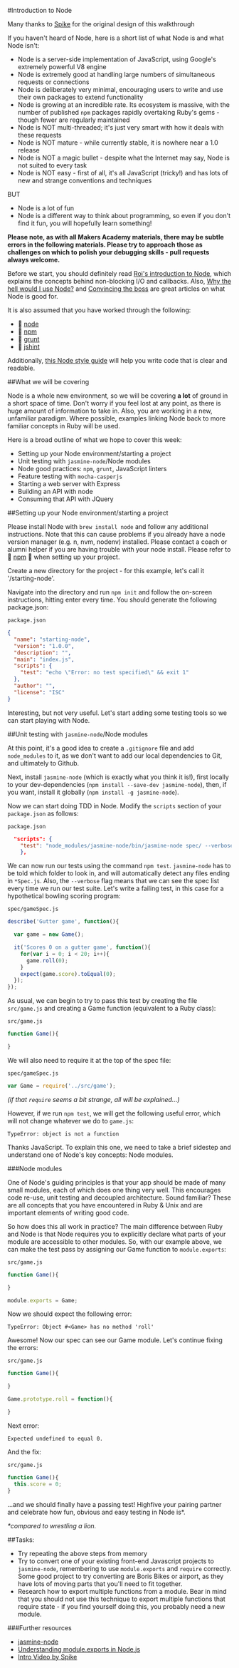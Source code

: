 #Introduction to Node

Many thanks to [Spike](http://github.com/Spike01) for the original design of this walkthrough

If you haven't heard of Node, here is a short list of what Node is and what Node isn't:

* Node is a server-side implementation of JavaScript, using Google's extremely powerful V8 engine  
* Node is extremely good at handling large numbers of simultaneous requests or connections  
* Node is deliberately very minimal, encouraging users to write and use their own packages to extend functionality  
* Node is growing at an incredible rate. Its ecosystem is massive, with the number of published `npm` packages rapidly overtaking Ruby's gems - though fewer are regularly maintained
* Node is NOT multi-threaded; it's just very smart with how it deals with these requests  
* Node is NOT mature - while currently stable, it is nowhere near a 1.0 release  
* Node is NOT a magic bullet - despite what the Internet may say, Node is not suited to every task  
* Node is NOT easy - first of all, it's all JavaScript (tricky!) and has lots of new and strange conventions and techniques  

BUT

* Node is a lot of fun  
* Node is a different way to think about programming, so even if you don't find it fun, you will hopefully learn something!  

**Please note, as with all Makers Academy materials, there may be subtle errors in the following materials. Please try to approach those as challenges on which to polish your debugging skills - pull requests always welcome.**

Before we start, you should definitely read [Roi's introduction to Node](https://github.com/makersacademy/course/blob/master/pills/node.md), which explains the concepts behind non-blocking I/O and callbacks. Also, [Why the hell would I use Node?](http://www.toptal.com/nodejs/why-the-hell-would-i-use-node-js) and [Convincing the boss](http://nodeguide.com/convincing_the_boss.html) are great articles on what Node is good for.

It is also assumed that you have worked through the following:
* :pill: [node](https://github.com/makersacademy/course/blob/master/pills/node.md)
* :pill: [npm](https://github.com/makersacademy/course/blob/master/pills/npm.md)
* :pill: [grunt](https://github.com/makersacademy/course/blob/master/pills/grunt.md)
* :pill: [jshint](https://github.com/makersacademy/course/blob/master/pills/jshint.md)

Additionally, [this Node style guide](https://github.com/felixge/node-style-guide) will help you write code that is clear and readable.

##What we will be covering

Node is a whole new environment, so we will be covering __a lot__ of ground in a short space of time. Don't worry if you feel lost at any point, as there is huge amount of information to take in. Also, you are working in a new, unfamiliar paradigm. Where possible, examples linking Node back to more familiar concepts in Ruby will be used.

Here is a broad outline of what we hope to cover this week:

* Setting up your Node environment/starting a project
* Unit testing with `jasmine-node`/Node modules
* Node good practices: `npm`, `grunt`, JavaScript linters
* Feature testing with `mocha-casperjs`
* Starting a web server with Express
* Building an API with node
* Consuming that API with JQuery

##Setting up your Node environment/starting a project

Please install Node with `brew install node` and follow any additional instructions.  Note that this can cause problems if you already have a node version manager (e.g. n, nvm, nodenv) installed.  Please contact a coach or alumni helper if you are having trouble with your node install. Please refer to :pill: [npm](https://github.com/makersacademy/course/blob/master/pills/npm.md) :pill: when setting up your project.



Create a new directory for the project - for this example, let's call it '/starting-node'. 

Navigate into the directory and run `npm init` and follow the on-screen instructions, hitting enter every time. You should generate the following package.json:  

`package.json`  
```json
{
  "name": "starting-node",
  "version": "1.0.0",
  "description": "",
  "main": "index.js",
  "scripts": {
    "test": "echo \"Error: no test specified\" && exit 1"
  },
  "author": "",
  "license": "ISC"
}
```

Interesting, but not very useful. Let's start adding some testing tools so we can start playing with Node.  

##Unit testing with `jasmine-node`/Node modules

At this point, it's a good idea to create a `.gitignore` file and add `node_modules` to it, as we don't want to add our local dependencies to Git, and ultimately to Github.

Next, install `jasmine-node` (which is exactly what you think it is!), first locally to your dev-dependencies (`npm install --save-dev jasmine-node`), then, if you want, install it globally (`npm install -g jasmine-node`).

Now we can start doing TDD in Node. Modify the `scripts` section of your `package.json` as follows:

`package.json`  
```json
  "scripts": {
    "test": "node_modules/jasmine-node/bin/jasmine-node spec/ --verbose"
    },
```

We can now run our tests using the command `npm test`. `jasmine-node` has to be told which folder to look in, and will automatically detect any files ending in `*Spec.js`. Also, the `--verbose` flag means that we can see the spec list every time we run our test suite. Let's write a failing test, in this case for a hypothetical bowling scoring program:

`spec/gameSpec.js`
```javascript
describe('Gutter game', function(){

  var game = new Game();

  it('Scores 0 on a gutter game', function(){
    for(var i = 0; i < 20; i++){
      game.roll(0);
    }
    expect(game.score).toEqual(0);
  });
});
```

As usual, we can begin to try to pass this test by creating the file `src/game.js` and creating a Game function (equivalent to a Ruby class):

`src/game.js`
```javascript
function Game(){

}
```

We will also need to require it at the top of the spec file:

`spec/gameSpec.js`
```javascript
var Game = require('../src/game');
```

*(if that `require` seems a bit strange, all will be explained...)*

However, if we run `npm test`, we will get the following useful error, which will not change whatever we do to `game.js`:

```shell
TypeError: object is not a function
```

Thanks JavaScript. To explain this one, we need to take a brief sidestep and understand one of Node's key concepts: Node modules.

###Node modules

One of Node's guiding principles is that your app should be made of many small modules, each of which does one thing very well. This encourages code re-use, unit testing and decoupled architecture. Sound familiar? These are all concepts that you have encountered in Ruby & Unix and are important elements of writing good code.

So how does this all work in practice? The main difference between Ruby and Node is that Node requires you to explicitly declare what parts of your module are accessible to other modules. So, with our example above, we can make the test pass by assigning our Game function to `module.exports`:

`src/game.js`
```javascript
function Game(){

}

module.exports = Game;
```

Now we should expect the following error:

```shell
TypeError: Object #<Game> has no method 'roll'
```

Awesome! Now our spec can see our Game module. Let's continue fixing the errors:

`src/game.js`
```javascript
function Game(){

}

Game.prototype.roll = function(){

}
```

Next error:

```shell
Expected undefined to equal 0.
```

And the fix:

`src/game.js`
```javascript
function Game(){
  this.score = 0;
}
```

...and we should finally have a passing test! Highfive your pairing partner and celebrate how fun, obvious and easy testing in Node is*.

_*compared to wrestling a lion._

##Tasks:

* Try repeating the above steps from memory
* Try to convert one of your existing front-end Javascript projects to `jasmine-node`, remembering to use `module.exports` and `require` correctly. Some good project to try converting are Boris Bikes or airport, as they have lots of moving parts that you'll need to fit together.  
* Research how to export multiple functions from a module. Bear in mind that you should not use this technique to export multiple functions that require state - if you find yourself doing this, you probably need a new module.

###Further resources
* [jasmine-node](https://github.com/mhevery/jasmine-node)  
* [Understanding module.exports in Node.js](http://www.sitepoint.com/understanding-module-exports-exports-node-js/)
* [Intro Video by Spike](https://www.youtube.com/watch?v=4J3PCKjRH-8)
